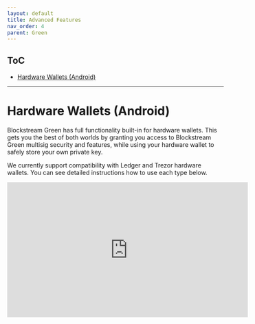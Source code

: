 ```yaml
---
layout: default
title: Advanced Features
nav_order: 4
parent: Green
--- 
```

## ToC

- [Hardware Wallets (Android)](#hardware-wallets-android)

___

# Hardware Wallets (Android)

Blockstream Green has full functionality built-in for hardware wallets. This gets you the best of both worlds by granting you access to Blockstream Green multisig security and features, while using your hardware wallet to safely store your own private key.

We currently support compatibility with Ledger and Trezor hardware wallets. You can see detailed instructions how to use each type below.


<iframe width="560" height="315" src="https://www.youtube.com/embed/nkQ_LXEuSVg" frameborder="0" allow="accelerometer; autoplay; encrypted-media; gyroscope; picture-in-picture" allowfullscreen></iframe>